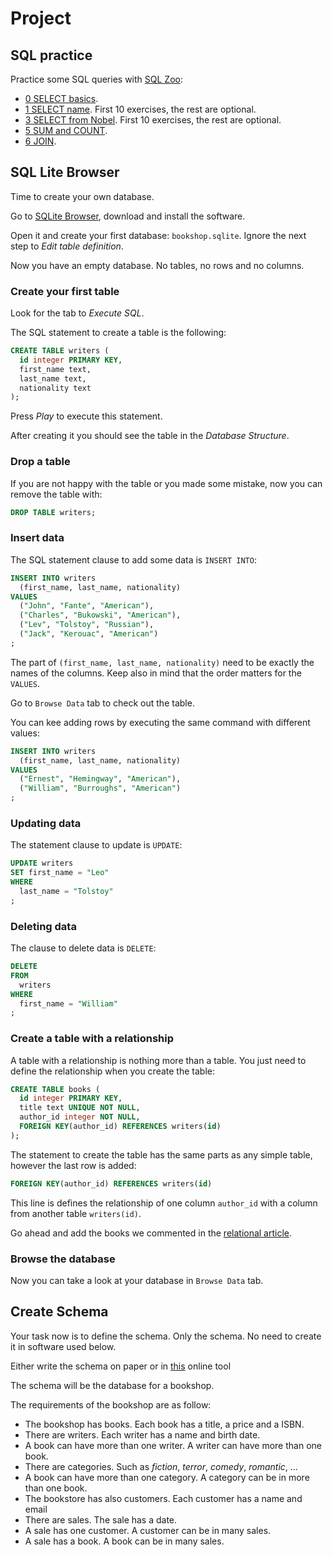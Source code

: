 # Project

## SQL practice

Practice some SQL queries with [SQL Zoo](https://sqlzoo.net/wiki/SQL_Tutorial):

* [0 SELECT basics](https://sqlzoo.net/wiki/SELECT_basics).
* [1 SELECT name](https://sqlzoo.net/wiki/SELECT_names). First 10 exercises, the rest are optional.
* [3 SELECT from Nobel](https://sqlzoo.net/wiki/SELECT_from_Nobel_Tutorial). First 10 exercises, the rest are optional.
* [5 SUM and COUNT](https://sqlzoo.net/wiki/SUM_and_COUNT).
* [6 JOIN](https://sqlzoo.net/wiki/The_JOIN_operation).

## SQL Lite Browser

Time to create your own database.

Go to [SQLite Browser](http://sqlitebrowser.org/), download and install the software.

Open it and create your first database: `bookshop.sqlite`. Ignore the next step to *Edit table definition*.

Now you have an empty database. No tables, no rows and no columns.

### Create your first table

Look for the tab to *Execute SQL*.

The SQL statement to create a table is the following:

```sql
CREATE TABLE writers (
  id integer PRIMARY KEY,
  first_name text,
  last_name text,
  nationality text
);
```

Press *Play* to execute this statement.

After creating it you should see the table in the *Database Structure*.

### Drop a table

If you are not happy with the table or you made some mistake, now you can remove the table with:

```sql
DROP TABLE writers;
```

### Insert data

The SQL statement clause to add some data is `INSERT INTO`:

```sql
INSERT INTO writers
  (first_name, last_name, nationality)
VALUES
  ("John", "Fante", "American"),
  ("Charles", "Bukowski", "American"),
  ("Lev", "Tolstoy", "Russian"),
  ("Jack", "Kerouac", "American")
;
```

The part of `(first_name, last_name, nationality)` need to be exactly the names of the columns. Keep also in mind that the order matters for the `VALUES`.

Go to `Browse Data` tab to check out the table.

You can kee adding rows by executing the same command with different values:

```sql
INSERT INTO writers
  (first_name, last_name, nationality)
VALUES
  ("Ernest", "Hemingway", "American"),
  ("William", "Burroughs", "American")
;
```

### Updating data

The statement clause to update is `UPDATE`:

```sql
UPDATE writers
SET first_name = "Leo"
WHERE
  last_name = "Tolstoy"
;
```

### Deleting data

The clause to delete data is `DELETE`:

```sql
DELETE
FROM
  writers
WHERE
  first_name = "William"
;
```

### Create a table with a relationship

A table with a relationship is nothing more than a table. You just need to define the relationship when you create the table:

```sql
CREATE TABLE books (
  id integer PRIMARY KEY,
  title text UNIQUE NOT NULL,
  author_id integer NOT NULL,
  FOREIGN KEY(author_id) REFERENCES writers(id)
);
```

The statement to create the table has the same parts as any simple table, however the last row is added:

```sql
FOREIGN KEY(author_id) REFERENCES writers(id)
```

This line is defines the relationship of one column `author_id` with a column from another table `writers(id)`.

Go ahead and add the books we commented in the [relational article](./relational.md).

### Browse the database

Now you can take a look at your database in `Browse Data` tab.

## Create Schema

Your task now is to define the schema. Only the schema. No need to create it in software used below.

Either write the schema on paper or in [this](https://www.dbdesigner.net/designer) online tool

The schema will be the database for a bookshop.

The requirements of the bookshop are as follow:

* The bookshop has books. Each book has a title, a price and a ISBN.
* There are writers. Each writer has a name and birth date.
* A book can have more than one writer. A writer can have more than one book.
* There are categories. Such as *fiction*, *terror*, *comedy*, *romantic*, ...
* A book can have more than one category. A category can be in more than one book.
* The bookstore has also customers. Each customer has a name and email
* There are sales. The sale has a date.
* A sale has one customer. A customer can be in many sales.
* A sale has a book. A book can be in many sales.
